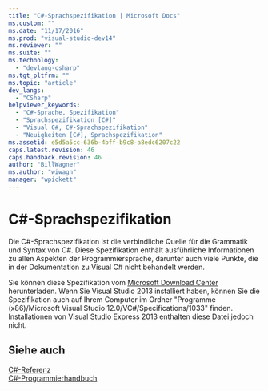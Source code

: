 ```yaml
---
title: "C#-Sprachspezifikation | Microsoft Docs"
ms.custom: ""
ms.date: "11/17/2016"
ms.prod: "visual-studio-dev14"
ms.reviewer: ""
ms.suite: ""
ms.technology: 
  - "devlang-csharp"
ms.tgt_pltfrm: ""
ms.topic: "article"
dev_langs: 
  - "CSharp"
helpviewer_keywords: 
  - "C#-Sprache, Spezifikation"
  - "Sprachspezifikation [C#]"
  - "Visual C#, C#-Sprachspezifikation"
  - "Neuigkeiten [C#], Sprachspezifikation"
ms.assetid: e5d5a5cc-636b-4bff-b9c8-a8edc6207c22
caps.latest.revision: 46
caps.handback.revision: 46
author: "BillWagner"
ms.author: "wiwagn"
manager: "wpickett"
---
```

# C#-Sprachspezifikation
Die C\#\-Sprachspezifikation ist die verbindliche Quelle für die Grammatik und Syntax von C\#.  Diese Spezifikation enthält ausführliche Informationen zu allen Aspekten der Programmiersprache, darunter auch viele Punkte, die in der Dokumentation zu Visual C\# nicht behandelt werden.  
  
 Sie können diese Spezifikation vom [Microsoft Download Center](http://www.microsoft.com/download/details.aspx?id=7029) herunterladen.  Wenn Sie Visual Studio 2013 installiert haben, können Sie die Spezifikation auch auf Ihrem Computer im Ordner "Programme \(x86\)\/Microsoft Visual Studio 12.0\/VC\#\/Specifications\/1033" finden.  Installationen von Visual Studio Express 2013 enthalten diese Datei jedoch nicht.  
  
## Siehe auch  
 [C\#\-Referenz](../../csharp/language-reference/index.md)   
 [C\#\-Programmierhandbuch](../../csharp/programming-guide/index.md)